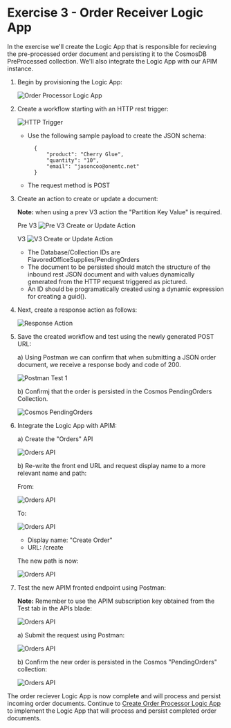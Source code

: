 # Exercise 3 - Order Receiver Logic App

In the exercise we'll create the Logic App that is responsible for recieving the pre-processed order document and persisting it to the CosmosDB PreProcessed collection.  We'll also integrate the Logic App with our APIM instance.


1) Begin by provisioning the Logic App:

    ![Order Processor Logic App](./media/ex3/la1_or.png)

2) Create a workflow starting with an HTTP rest trigger:

    ![HTTP Trigger](./media/ex3/la1_or_httpreq.png)

    - Use the following sample payload to create the JSON schema:

        	{
	            "product": "Cherry Glue",
	            "quantity": "10",
	            "email": "jasoncoo@onemtc.net"
	        }
    
    - The request method is POST

3) Create an action to create or update a document:

    **Note:** when using a prev V3 action the "Partition Key Value" is required.

    Pre V3
    ![Pre V3 Create or Update Action](./media/ex3/la1_or_cd.png)

    V3
    ![V3 Create or Update Action](./media/ex3/la1_or_cdv3.png)

    - The Database/Collection IDs are FlavoredOfficeSupplies/PendingOrders
    - The document to be persisted should match the structure of the inbound rest JSON document and with values dynamically generated from the HTTP request triggered as pictured.
    - An ID should be programatically created using a dynamic expression for creating a guid().

4) Next, create a response action as follows:

    ![Response Action](./media/ex3/la1_or_resp.png)

5) Save the created workflow and test using the newly generated POST URL:

    a) Using Postman we can confirm that when submitting a JSON order document, we receive a response body and code of 200.

    ![Postman Test 1](./media/ex3/la1_or_test1.png)

    b) Confirmj that the order is persisted in the Cosmos PendingOrders Collection.

    ![Cosmos PendingOrders](./media/ex3/la1_or_test2.png)

6) Integrate the Logic App with APIM:

    a) Create the "Orders" API

    ![Orders API](./media/ex3/la1_or_apim1.png)

    b) Re-write the front end URL and request display name to a more relevant name and path:

    From:

    ![Orders API](./media/ex3/la1_or_apim3.png)

    To:
    
    ![Orders API](./media/ex3/la1_or_apim2.png)

    - Display name: "Create Order"
    - URL: /create

    The new path is now:
    
    ![Orders API](./media/ex3/la1_or_apim4.png)

7) Test the new APIM fronted endpoint using Postman:

    **Note:** Remember to use the APIM subscription key obtained from the Test tab in the APIs blade:
    
    ![Orders API](./media/ex3/la1_or_apim5.png)

    a) Submit the request using Postman:

    ![Orders API](./media/ex3/la1_or_test3.png)

    b) Confirm the new order is persisted in the Cosmos "PendingOrders" collection:

    ![Orders API](./media/ex3/la1_or_test4.png)


The order reciever Logic App is now complete and will process and persist incoming order documents.  Continue to [Create Order Processor Logic App](./04-order-processor-la.md) to implement the Logic App that will process and persist completed order documents.
